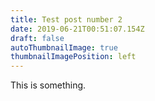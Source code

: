 ```yaml
---
title: Test post number 2
date: 2019-06-21T00:51:07.154Z
draft: false
autoThumbnailImage: true
thumbnailImagePosition: left
---
```

This is something.
